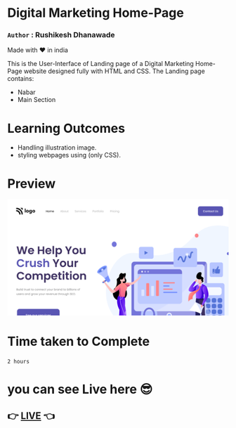 # Digital Marketing Home-Page

### `Author` : **Rushikesh Dhanawade**

Made with ❤ in india

This is the User-Interface of Landing page of a Digital Marketing Home-Page website designed fully with HTML and CSS. The Landing page contains:

- Nabar
- Main Section

# Learning Outcomes

- Handling illustration image.
- styling webpages using (only CSS).

# Preview

![preview](thumbnail.png)

# Time taken to Complete

`2 hours`

# you can see Live here 😎

## 👉 [LIVE](https://rushi-digital-marketing-home.netlify.app/) 👈
